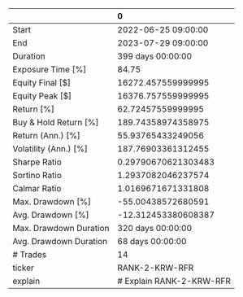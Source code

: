 |                        | 0                        |
|:-----------------------|:-------------------------|
| Start                  | 2022-06-25 09:00:00      |
| End                    | 2023-07-29 09:00:00      |
| Duration               | 399 days 00:00:00        |
| Exposure Time [%]      | 84.75                    |
| Equity Final [$]       | 16272.457559999995       |
| Equity Peak [$]        | 16376.757559999995       |
| Return [%]             | 62.72457559999995        |
| Buy & Hold Return [%]  | 189.74358974358975       |
| Return (Ann.) [%]      | 55.93765433249056        |
| Volatility (Ann.) [%]  | 187.76903361312455       |
| Sharpe Ratio           | 0.29790670621303483      |
| Sortino Ratio          | 1.2937082046237574       |
| Calmar Ratio           | 1.0169671671331808       |
| Max. Drawdown [%]      | -55.00438572680591       |
| Avg. Drawdown [%]      | -12.312453380608387      |
| Max. Drawdown Duration | 320 days 00:00:00        |
| Avg. Drawdown Duration | 68 days 00:00:00         |
| # Trades               | 14                       |
| ticker                 | RANK-2-KRW-RFR           |
| explain                | # Explain RANK-2-KRW-RFR |